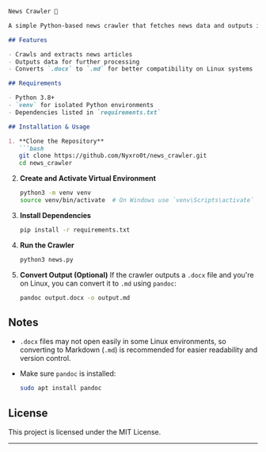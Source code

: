````markdown
News Crawler 📰

A simple Python-based news crawler that fetches news data and outputs it in a structured format.

## Features

- Crawls and extracts news articles
- Outputs data for further processing
- Converts `.docx` to `.md` for better compatibility on Linux systems

## Requirements

- Python 3.8+
- `venv` for isolated Python environments
- Dependencies listed in `requirements.txt`

## Installation & Usage

1. **Clone the Repository**
   ```bash
   git clone https://github.com/Nyxro0t/news_crawler.git
   cd news_crawler
````

2. **Create and Activate Virtual Environment**

   ```bash
   python3 -m venv venv
   source venv/bin/activate  # On Windows use `venv\Scripts\activate`
   ```

3. **Install Dependencies**

   ```bash
   pip install -r requirements.txt
   ```

4. **Run the Crawler**

   ```bash
   python3 news.py
   ```

5. **Convert Output (Optional)**
   If the crawler outputs a `.docx` file and you're on Linux, you can convert it to `.md` using `pandoc`:

   ```bash
   pandoc output.docx -o output.md
   ```

## Notes

* `.docx` files may not open easily in some Linux environments, so converting to Markdown (`.md`) is recommended for easier readability and version control.
* Make sure `pandoc` is installed:

  ```bash
  sudo apt install pandoc
  ```

## License

This project is licensed under the MIT License.

---
